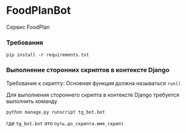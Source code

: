 # FoodPlanBot
Сервис FoodPlan

### Требования 
```
pip install -r requirements.txt
```

### Выполнение сторонних скриптов в контексте Django
Требования к скрипту:
Основная функция должна называться `run()`

Для выполнения стороннего скрипта в контексте Django требуется выполнить команду
```
python manage.py runscript tg_bot.bot
```
где `tg_bot.bot` это `путь.до_скрипта.имя_скрипт`
